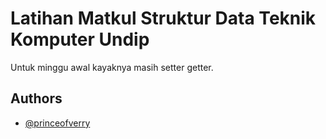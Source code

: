 
# Latihan Matkul Struktur Data Teknik Komputer Undip

Untuk minggu awal kayaknya masih setter getter.


## Authors

- [@princeofverry](https://instagram.com/princeofverry)

